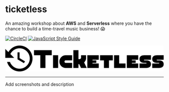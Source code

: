 # ticketless

An amazing workshop about **AWS** and **Serverless** where you have the chance to build a time-travel music business! 😱

[![CircleCI](https://circleci.com/gh/lucpod/ticketless.svg?style=shield)](https://circleci.com/gh/lucpod/ticketless)
[![JavaScript Style Guide](https://img.shields.io/badge/code_style-standard-brightgreen.svg)](https://standardjs.com)

![Ticketless logo](resources/frontend/images/ticketless-logo.svg)

---

Add screenshots and description
